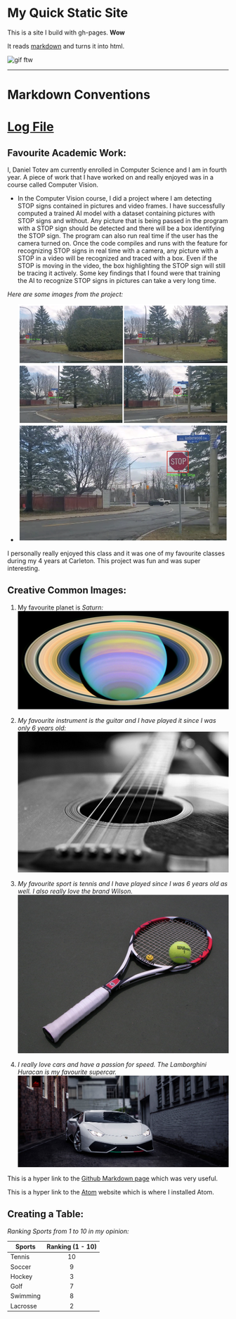 # My Quick Static Site

This is a site I build with gh-pages. **Wow**

It reads [markdown](https://www.markdownguide.org/) and turns it into html.

![gif ftw](https://media.giphy.com/media/nXxOjZrbnbRxS/200w_d.gif)

---

# **Markdown Conventions**
# [Log File](https://dandamanqq.github.io/Log)
## **Favourite Academic Work:**

I, Daniel Totev am currently enrolled in Computer Science and I am in fourth
year. A piece of work that I have worked on and really enjoyed was in a course
called Computer Vision.

* In the Computer Vision course, I did a project where I am detecting STOP signs
contained in pictures and video frames. I have successfully computed a trained
AI model with a dataset containing pictures with STOP signs and without. Any
picture that is being passed in the program with a STOP sign should be detected
and there will be a box identifying the STOP sign. The program can also run real
time if the user has the camera turned on. Once the code compiles and runs with
the feature for recognizing STOP signs in real time with a camera, any picture
with a STOP in a video will be recognized and traced with a box. Even if the
STOP is moving in the video, the box highlighting the STOP sign will still be
tracing it actively. Some key findings that I found were that training the AI
to recognize STOP signs in pictures can take a very long time.

_Here are some images from the project:_

+ ![Stop Sign Detection Example](StopSignImages.png)

I personally really enjoyed this class and it was one of my favourite classes
during my 4 years at Carleton. This project was fun and was super interesting.

## **Creative Common Images:**
1. My favourite planet is _Saturn:_
![Saturn](Saturn.jpeg "Saturn")

2. _My favourite instrument is the guitar and I have played it since I was only
6 years old:_
![Guitar](guitar.jpeg "Guitar")

3. _My favourite sport is tennis and I have played since I was 6 years old as
well. I also really love the brand Wilson._
![Tennis](Tennis.jpeg "Tennis")

4. _I really love cars and have a passion for speed. The Lamborghini Huracan is
my favourite supercar._
![Huracan](huracan.jpeg "Huracan")


This is a hyper link to the [Github Markdown page](https://github.com/adam-p/markdown-here/wiki/Markdown-Cheatsheet) which was very useful.

This is a hyper link to the [Atom](https://atom.io/) website which is where I installed Atom.

## **Creating a Table:**

_Ranking Sports from 1 to 10 in my opinion:_

| Sports        | Ranking (1 - 10)|        
| ------------- |:---------------:|
| Tennis        |        10       |          
| Soccer        |         9       |          
| Hockey        |         3       |    
| Golf          |         7       |          
| Swimming      |         8       |          
| Lacrosse      |         2       |
